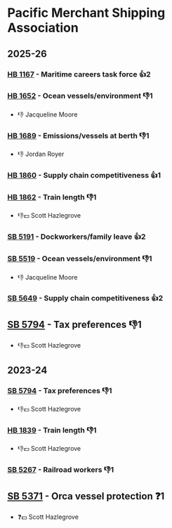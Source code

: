 # Pacific Merchant Shipping Association
## 2025-26

### [HB 1167](/bill/2025-26/hb/1167/) - Maritime careers task force 👍2  

### [HB 1652](/bill/2025-26/hb/1652/) - Ocean vessels/environment  👎1 
* 👎 Jacqueline Moore

### [HB 1689](/bill/2025-26/hb/1689/) - Emissions/vessels at berth  👎1 
* 👎 Jordan Royer

### [HB 1860](/bill/2025-26/hb/1860/) - Supply chain competitiveness 👍1  

### [HB 1862](/bill/2025-26/hb/1862/) - Train length  👎1 
* 👎💵 Scott Hazlegrove

### [SB 5191](/bill/2025-26/sb/5191/) - Dockworkers/family leave 👍2  

### [SB 5519](/bill/2025-26/sb/5519/) - Ocean vessels/environment  👎1 
* 👎 Jacqueline Moore

### [SB 5649](/bill/2025-26/sb/5649/) - Supply chain competitiveness 👍2  

## [SB 5794](/bill/2025-26/sb/5794/) - Tax preferences  👎1 
* 👎💵 Scott Hazlegrove

## 2023-24

### [SB 5794](/bill/2023-24/sb/5794/) - Tax preferences  👎1 
* 👎💵 Scott Hazlegrove

### [HB 1839](/bill/2023-24/hb/1839/) - Train length  👎1 
* 👎💵 Scott Hazlegrove

### [SB 5267](/bill/2023-24/sb/5267/) - Railroad workers  👎1 

## [SB 5371](/bill/2023-24/sb/5371/) - Orca vessel protection   ❓1
* ❓💵 Scott Hazlegrove
